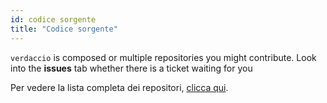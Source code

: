 ```yaml
---
id: codice sorgente
title: "Codice sorgente"
---
```

`verdaccio` is composed or multiple repositories you might contribute. Look into the **issues** tab whether there is a ticket waiting for you 

Per vedere la lista completa dei repositori, [clicca qui](https://github.com/verdaccio/verdaccio/wiki/Repositories).